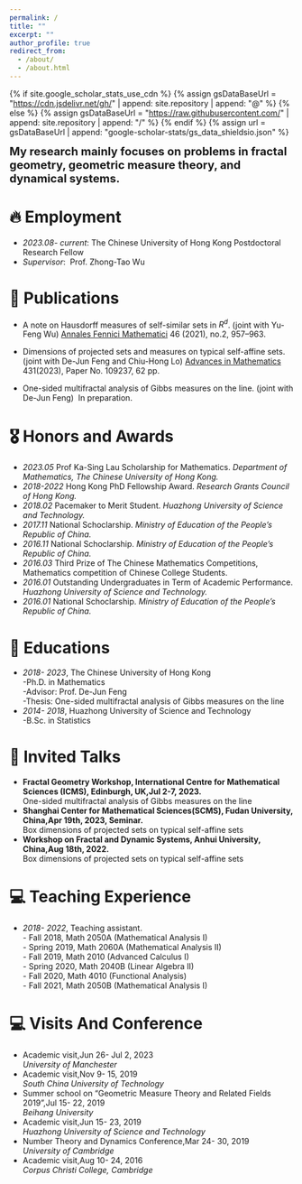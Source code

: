 ```yaml
---
permalink: /
title: ""
excerpt: ""
author_profile: true
redirect_from: 
  - /about/
  - /about.html
---
```


{% if site.google_scholar_stats_use_cdn %}
{% assign gsDataBaseUrl = "https://cdn.jsdelivr.net/gh/" | append: site.repository | append: "@" %}
{% else %}
{% assign gsDataBaseUrl = "https://raw.githubusercontent.com/" | append: site.repository | append: "/" %}
{% endif %}
{% assign url = gsDataBaseUrl | append: "google-scholar-stats/gs_data_shieldsio.json" %}

<span class='anchor' id='about-me'></span>
<div style="font-weight: bold; font-size: 20px;">
  My research mainly focuses on problems in fractal geometry, geometric measure theory, and dynamical systems.
</div>





# 🔥  Employment
- *2023.08- current*: The Chinese University of Hong Kong
                       Postdoctoral Research Fellow
- *Supervisor*:&nbsp; Prof. Zhong-Tao Wu

# 📝 Publications 

- A note on Hausdorff measures of self-similar sets in $R^d$. (joint with Yu-Feng Wu)&nbsp;[Annales Fennici Mathematici](https://afm.journal.fi/article/view/110908) 46 (2021), no.2, 957–963.
  
- Dimensions of projected sets and measures on typical self-affine sets. (joint with De-Jun Feng and Chiu-Hong Lo)&nbsp;[Advances in Mathematics](https://doi.org/10.1016/j.aim.2023.109237) 431(2023), Paper No. 109237, 62 pp.  
  
- One-sided multifractal analysis of Gibbs measures on the line. (joint with De-Jun Feng) &nbsp;In preparation. 


# 🎖 Honors and Awards
- *2023.05*    Prof Ka-Sing Lau Scholarship for Mathematics. *Department of Mathematics, The Chinese University of Hong Kong.*
- *2018-2022* Hong Kong PhD Fellowship Award. *Research Grants Council of Hong Kong.*
- *2018.02*    Pacemaker to Merit Student. *Huazhong University of Science and Technology.*
- *2017.11*    National Schoclarship. *Ministry of Education of the People’s Republic of China.*
- *2016.11*    National Schoclarship. *Ministry of Education of the People’s Republic of China.*
- *2016.03*    Third Prize of The Chinese Mathematics Competitions, Mathematics competition of Chinese College Students.
- *2016.01*    Outstanding Undergraduates in Term of Academic Performance. *Huazhong University of Science and Technology.*
- *2016.01*    National Schoclarship. *Ministry of Education of the People’s Republic of China.*



# 📖 Educations
- *2018- 2023*, The Chinese University of Hong Kong
    <div>-Ph.D. in Mathematics</div>
    <div>-Advisor: Prof. De-Jun Feng</div>
    <div>-Thesis: One-sided multifractal analysis of Gibbs measures on the line</div>
- *2014- 2018*, Huazhong University of Science and Technology
    <div>-B.Sc. in Statistics</div>

# 💬 Invited Talks
- <div style="font-weight: bold;">Fractal Geometry Workshop, International Centre for Mathematical Sciences (ICMS), Edinburgh, UK,Jul 2-7, 2023. </div>
    <div>One-sided multifractal analysis of Gibbs measures on the line</div>
- <div style="font-weight: bold;">Shanghai Center for Mathematical Sciences(SCMS), Fudan University, China,Apr 19th, 2023, Seminar.</div>
    <div>Box dimensions of projected sets on typical self-affine sets</div>
- <div style="font-weight: bold;">Workshop on Fractal and Dynamic Systems, Anhui University, China,Aug 18th, 2022.</div>

    <div>Box dimensions of projected sets on typical self-affine sets</div>

# 💻 Teaching Experience
- *2018- 2022*, Teaching assistant.
    <div>- Fall 2018, Math 2050A (Mathematical Analysis I)</div>
    <div>- Spring 2019, Math 2060A (Mathematical Analysis II)</div>
    <div>- Fall 2019, Math 2010 (Advanced Calculus I)</div>
    <div>- Spring 2020, Math 2040B (Linear Algebra II)</div>
    <div>- Fall 2020, Math 4010 (Functional Analysis)</div>
    <div>- Fall 2021, Math 2050B (Mathematical Analysis I)</div>
    

# 💻 Visits And Conference
- Academic visit,Jun 26- Jul 2, 2023
     <div style="font-style: italic;">University of Manchester</div>
- Academic visit,Nov 9- 15, 2019
     <div style="font-style: italic;">South China University of Technology</div>
- Summer school on “Geometric Measure Theory and Related Fields 2019”,Jul 15- 22, 2019
     <div style="font-style: italic;">Beihang University</div>
- Academic visit,Jun 15- 23, 2019
     <div style="font-style: italic;">Huazhong University of Science and Technology</div>
- Number Theory and Dynamics Conference,Mar 24- 30, 2019
     <div style="font-style: italic;">University of Cambridge</div>
- Academic visit,Aug 10- 24, 2016
     <div style="font-style: italic;">Corpus Christi College, Cambridge</div>